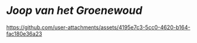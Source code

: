 

# **_Joop van het Groenewoud_**




https://github.com/user-attachments/assets/4195e7c3-5cc0-4620-b164-fac180e36a23






